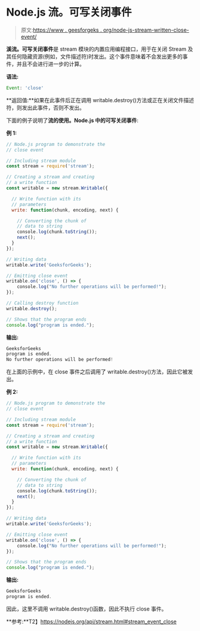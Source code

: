 # Node.js 流。可写关闭事件

> 原文:[https://www . geesforgeks . org/node-js-stream-written-close-event/](https://www.geeksforgeeks.org/node-js-stream-writable-close-event/)

**溪流。可写关闭事件**是 stream 模块的内置应用编程接口，用于在关闭 Stream 及其任何隐藏资源(例如，文件描述符)时发出。这个事件意味着不会发出更多的事件，并且不会进行进一步的计算。

**语法:**

```js
Event: 'close'
```

**返回值:**如果在此事件后正在调用 writable.destroy()方法或正在关闭文件描述符，则发出此事件，否则不发出。

下面的例子说明了**流的使用。Node.js 中的可写关闭事件**:

**例 1:**

```js
// Node.js program to demonstrate the     
// close event  

// Including stream module
const stream = require('stream');

// Creating a stream and creating 
// a write function
const writable = new stream.Writable({

  // Write function with its 
  // parameters
  write: function(chunk, encoding, next) {

    // Converting the chunk of
    // data to string
    console.log(chunk.toString());
    next();
  }
});

// Writing data
writable.write('GeeksforGeeks');

// Emitting close event
writable.on('close', () => {
    console.log("No further operations will be performed!");
});

// Calling destroy function
writable.destroy();

// Shows that the program ends
console.log("program is ended.");
```

**输出:**

```js
GeeksforGeeks
program is ended.
No further operations will be performed!

```

在上面的示例中，在 close 事件之后调用了 writable.destroy()方法，因此它被发出。

**例 2:**

```js
// Node.js program to demonstrate the     
// close event  

// Including stream module
const stream = require('stream');

// Creating a stream and creating 
// a write function
const writable = new stream.Writable({

  // Write function with its 
  // parameters
  write: function(chunk, encoding, next) {

    // Converting the chunk of
    // data to string
    console.log(chunk.toString());
    next();
  }
});

// Writing data
writable.write('GeeksforGeeks');

// Emitting close event
writable.on('close', () => {
    console.log("No further operations will be performed!");
});

// Shows that the program ends
console.log("program is ended.");
```

**输出:**

```js
GeeksforGeeks
program is ended.

```

因此，这里不调用 writable.destroy()函数，因此不执行 close 事件。

**参考:**T2】https://nodejs.org/api/stream.html#stream_event_close
